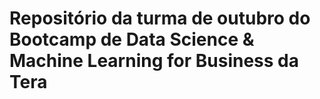 # Repositório da turma de outubro do Bootcamp de Data Science & Machine Learning for Business da Tera
